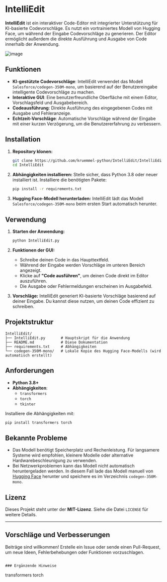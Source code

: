 
# IntelliEdit

**IntelliEdit** ist ein interaktiver Code-Editor mit integrierter Unterstützung für KI-basierte Codevorschläge. Es nutzt ein vortrainiertes Modell von Hugging Face, um während der Eingabe Codevorschläge zu generieren. Der Editor ermöglicht außerdem die direkte Ausführung und Ausgabe von Code innerhalb der Anwendung.

![image](https://github.com/user-attachments/assets/55f2ae52-6241-41aa-b1dc-e55f6fa1fc4f)



## Funktionen

- **KI-gestützte Codevorschläge**: IntelliEdit verwendet das Modell `Salesforce/codegen-350M-mono`, um basierend auf der Benutzereingabe intelligente Codevorschläge zu machen.
- **Interaktive GUI**: Eine benutzerfreundliche Oberfläche mit einem Editor, Vorschlagsfeld und Ausgabebereich.
- **Codeausführung**: Direkte Ausführung des eingegebenen Codes mit Ausgabe und Fehleranzeige.
- **Echtzeit-Vorschläge**: Automatische Vorschläge während der Eingabe mit einer kurzen Verzögerung, um die Benutzererfahrung zu verbessern.

## Installation

1. **Repository klonen:**
   ```bash
   git clone https://github.com/kruemmel-python/IntelliEdit/IntelliEdit.git
   cd IntelliEdit
   ```

2. **Abhängigkeiten installieren:**
   Stelle sicher, dass Python 3.8 oder neuer installiert ist. Installiere die benötigten Pakete:
   ```bash
   pip install -r requirements.txt
   ```

3. **Hugging Face-Modell herunterladen:**
   IntelliEdit lädt das Modell `Salesforce/codegen-350M-mono` beim ersten Start automatisch herunter.

## Verwendung

1. **Starten der Anwendung:**
   ```bash
   python IntelliEdit.py
   ```

2. **Funktionen der GUI:**
   - Schreibe deinen Code in das Haupttextfeld.
   - Während der Eingabe werden Vorschläge im unteren Bereich angezeigt.
   - Klicke auf **"Code ausführen"**, um deinen Code direkt im Editor auszuführen.
   - Die Ausgabe oder Fehlermeldungen erscheinen im Ausgabefeld.

3. **Vorschläge:** 
   IntelliEdit generiert KI-basierte Vorschläge basierend auf deiner Eingabe. Du kannst diese nutzen, um deinen Code effizient zu schreiben.

## Projektstruktur

```
IntelliEdit/
├── IntelliEdit.py       # Hauptskript für die Anwendung
├── README.md            # Diese Dokumentation
├── requirements.txt     # Abhängigkeiten
└── codegen-350M-mono/   # Lokale Kopie des Hugging Face-Modells (wird automatisch erstellt)
```

## Anforderungen

- **Python 3.8+**
- **Abhängigkeiten**:
  - `transformers`
  - `torch`
  - `tkinter`

Installiere die Abhängigkeiten mit:
```bash
pip install transformers torch
```

## Bekannte Probleme

- Das Modell benötigt Speicherplatz und Rechenleistung. Für langsamere Systeme wird empfohlen, kleinere Modelle oder alternative Hardwarebeschleunigung zu verwenden.
- Bei Netzwerkproblemen kann das Modell nicht automatisch heruntergeladen werden. In diesem Fall lade das Modell manuell von [Hugging Face](https://huggingface.co/Salesforce/codegen-350M-mono) herunter und speichere es im Verzeichnis `codegen-350M-mono`.

## Lizenz

Dieses Projekt steht unter der **MIT-Lizenz**. Siehe die Datei `LICENSE` für weitere Details.

---

## Vorschläge und Verbesserungen

Beiträge sind willkommen! Erstelle ein Issue oder sende einen Pull-Request, um neue Ideen, Fehlerbehebungen oder Funktionen vorzuschlagen.
```

### Ergänzende Hinweise

  ```
  transformers
  torch
  ```

